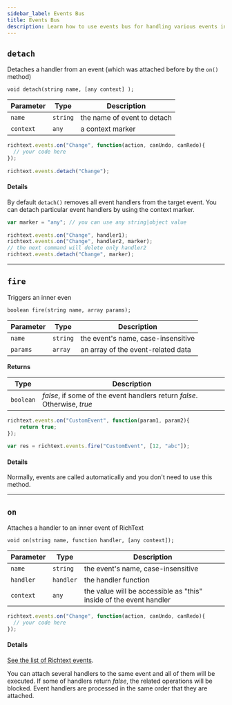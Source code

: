 ```yaml
---
sidebar_label: Events Bus
title: Events Bus
description: Learn how to use events bus for handling various events in DHTMLX Rich Text Editor.
---
```



## `detach`

Detaches a handler from an event (which was attached before by the `on()` method)

`void detach(string name, [any context] );`

| Parameter | Type     | Description                 |
| --------- | -------- | --------------------------- |
| `name`    | `string` | the name of event to detach |
| `context` | `any`    | a context marker            |

```js 
richtext.events.on("Change", function(action, canUndo, canRedo){
  // your code here
});
 
richtext.events.detach("Change");
```

#### Details

By default `detach()` removes all event handlers from the target event. You can detach particular event handlers by using the context marker.

```js 
var marker = "any"; // you can use any string|object value
 
richtext.events.on("Change", handler1);
richtext.events.on("Change", handler2, marker);
// the next command will delete only handler2
richtext.events.detach("Change", marker);
```
___

## `fire`

Triggers an inner even

`boolean fire(string name, array params);`

| Parameter | Type     | Description                        |
| --------- | -------- | ---------------------------------- |
| `name`    | `string` | the event's name, case-insensitive |
| `params`  | `array`  | an array of the event-related data |

**Returns**

| Type      | Description                                                              |
| --------- | ------------------------------------------------------------------------ |
| `boolean` | *false*, if some of the event handlers return *false*. Otherwise, *true* |

```js 
richtext.events.on("CustomEvent", function(param1, param2){
    return true;
});
 
var res = richtext.events.fire("CustomEvent", [12, "abc"]);
```

#### Details
Normally, events are called automatically and you don't need to use this method.
___

## `on`

Attaches a handler to an inner event of RichText

`void on(string name, function handler, [any context]);`

| Parameter | Type      | Description                                                        |
| --------- | --------- | ------------------------------------------------------------------ |
| `name`    | `string`  | the event's name, case-insensitive                                 |
| `handler` | `handler` | the handler function                                               |
| `context` | `any`     | the value will be accessible as "this" inside of the event handler |

```js 
richtext.events.on("Change", function(action, canUndo, canRedo){
  // your code here
});
```

#### Details

[See the list of Richtext events](api/events.md). 

You can attach several handlers to the same event and all of them will be executed. If some of handlers return *false*, the related operations will be blocked. Event handlers are processed in the same order that they are attached.